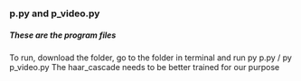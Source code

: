 ### p.py and p_video.py 
##### These are the program files
To run, download the folder, go to the folder in terminal and run py p.py / py p_video.py
The haar_cascade needs to be better trained for our purpose

